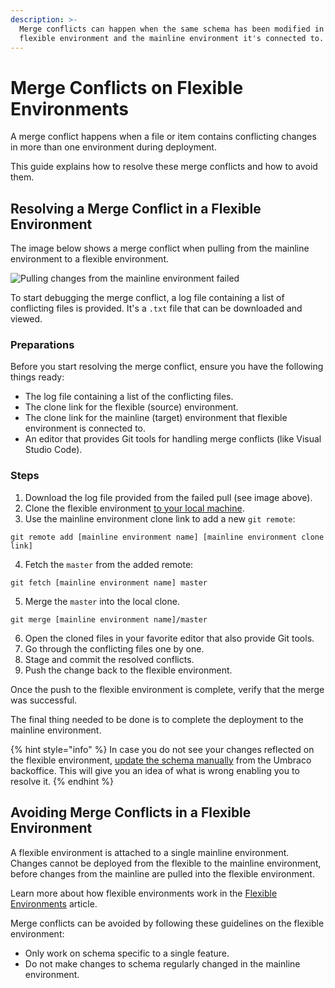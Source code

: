 ```yaml
---
description: >-
  Merge conflicts can happen when the same schema has been modified in both the
  flexible environment and the mainline environment it's connected to.
---
```


# Merge Conflicts on Flexible Environments

A merge conflict happens when a file or item contains conflicting changes in more than one environment during deployment.

This guide explains how to resolve these merge conflicts and how to avoid them.

## Resolving a Merge Conflict in a Flexible Environment

The image below shows a merge conflict when pulling from the mainline environment to a flexible environment.

![Pulling changes from the mainline environment failed](images/pulling-failed.png)

To start debugging the merge conflict, a log file containing a list of conflicting files is provided. It's a `.txt` file that can be downloaded and viewed.

### Preparations

Before you start resolving the merge conflict, ensure you have the following things ready:

* The log file containing a list of the conflicting files.
* The clone link for the flexible (source) environment.
* The clone link for the mainline (target) environment that flexible environment is connected to.
* An editor that provides Git tools for handling merge conflicts (like Visual Studio Code).

### Steps

1. Download the log file provided from the failed pull (see image above).
2. Clone the flexible environment [to your local machine](../../build-and-customize-your-solution/working-locally.md).
3. Use the mainline environment clone link to add a new `git remote`:

```git
git remote add [mainline environment name] [mainline environment clone link]
```

4. Fetch the `master` from the added remote:

```git
git fetch [mainline environment name] master
```

5. Merge the `master` into the local clone.

```
git merge [mainline environment name]/master
```

6. Open the cloned files in your favorite editor that also provide Git tools.
7. Go through the conflicting files one by one.
8. Stage and commit the resolved conflicts.
9. Push the change back to the flexible environment.

Once the push to the flexible environment is complete, verify that the merge was successful.

The final thing needed to be done is to complete the deployment to the mainline environment.

{% hint style="info" %}
In case you do not see your changes reflected on the flexible environment, [update the schema manually](broken-reference) from the Umbraco backoffice. This will give you an idea of what is wrong enabling you to resolve it.
{% endhint %}

## Avoiding Merge Conflicts in a Flexible Environment

A flexible environment is attached to a single mainline environment. Changes cannot be deployed from the flexible to the mainline environment, before changes from the mainline are pulled into the flexible environment.

Learn more about how flexible environments work in the [Flexible Environments](../../begin-your-cloud-journey/project-overview/flexible-environments.md) article.

Merge conflicts can be avoided by following these guidelines on the flexible environment:

* Only work on schema specific to a single feature.
* Do not make changes to schema regularly changed in the mainline environment.
